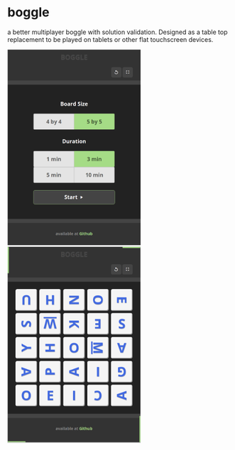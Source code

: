 # boggle
a better multiplayer boggle with solution validation. Designed as a table top replacement to be played on tablets or other flat touchscreen devices.

<div>
<style scoped>
img {
  display: inline-block;
  width: 300px;
}
img:nth-of-type(1) {
  margin-right: 5px;
}

</style>
<img src='https://raw.githubusercontent.com/asynnestvedt/boggle/master/public/assets/boggle_menu.png' />
<img src='https://raw.githubusercontent.com/asynnestvedt/boggle/master/public/assets/boggle_board.png' />
</div>
